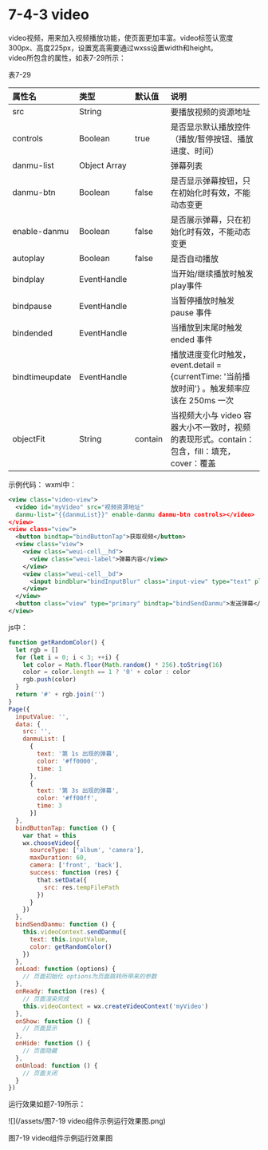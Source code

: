 # 7-4-3 video

video视频，用来加入视频播放功能，使页面更加丰富。video标签认宽度300px、高度225px，设置宽高需要通过wxss设置width和height。  
video所包含的属性，如表7-29所示：

表7-29

| 属性名 | 类型 | 默认值 | 说明 |
| :--- | :--- | :--- | :--- |
| src | String |  | 要播放视频的资源地址 |
| controls | Boolean | true | 是否显示默认播放控件（播放/暂停按钮、播放进度、时间） |
| danmu-list | Object Array |  | 弹幕列表 |
| danmu-btn | Boolean | false | 是否显示弹幕按钮，只在初始化时有效，不能动态变更 |
| enable-danmu | Boolean | false | 是否展示弹幕，只在初始化时有效，不能动态变更 |
| autoplay | Boolean | false | 是否自动播放 |
| bindplay | EventHandle |  | 当开始/继续播放时触发play事件 |
| bindpause | EventHandle |  | 当暂停播放时触发 pause 事件 |
| bindended | EventHandle |  | 当播放到末尾时触发 ended 事件 |
| bindtimeupdate | EventHandle |  | 播放进度变化时触发，event.detail = {currentTime: '当前播放时间'} 。触发频率应该在 250ms 一次 |
| objectFit | String | contain | 当视频大小与 video 容器大小不一致时，视频的表现形式。contain：包含，fill：填充，cover：覆盖 |

示例代码：
wxml中：
```xml
<view class="video-view">
  <video id="myVideo" src="视频资源地址"
  danmu-list="{{danmuList}}" enable-danmu danmu-btn controls></video>
</view>
<view class="view">
  <button bindtap="bindButtonTap">获取视频</button>
  <view class="view">
    <view class="weui-cell__hd">
      <view class="weui-label">弹幕内容</view>
    </view>
    <view class="weui-cell__bd">
      <input bindblur="bindInputBlur" class="input-view" type="text" placeholder="在此处输入弹幕内容" />
    </view>
  </view>
  <button class="view" type="primary" bindtap="bindSendDanmu">发送弹幕</button>
</view>
```
js中：
```js
function getRandomColor() {
  let rgb = []
  for (let i = 0; i < 3; ++i) {
    let color = Math.floor(Math.random() * 256).toString(16)
    color = color.length == 1 ? '0' + color : color
    rgb.push(color)
  }
  return '#' + rgb.join('')
}
Page({
  inputValue: '',
  data: {
    src: '',
    danmuList: [
      {
        text: '第 1s 出现的弹幕',
        color: '#ff0000',
        time: 1
      },
      {
        text: '第 3s 出现的弹幕',
        color: '#ff00ff',
        time: 3
      }]
  },
  bindButtonTap: function () {
    var that = this
    wx.chooseVideo({
      sourceType: ['album', 'camera'],
      maxDuration: 60,
      camera: ['front', 'back'],
      success: function (res) {
        that.setData({
          src: res.tempFilePath
        })
      }
    })
  },
  bindSendDanmu: function () {
    this.videoContext.sendDanmu({
      text: this.inputValue,
      color: getRandomColor()
    })
  },
  onLoad: function (options) {
    // 页面初始化 options为页面跳转所带来的参数
  },
  onReady: function (res) {
    // 页面渲染完成
    this.videoContext = wx.createVideoContext('myVideo')
  },
  onShow: function () {
    // 页面显示
  },
  onHide: function () {
    // 页面隐藏
  },
  onUnload: function () {
    // 页面关闭
  }
})
```
运行效果如题7-19所示：

![](/assets/图7-19 video组件示例运行效果图.png)

图7-19 video组件示例运行效果图
